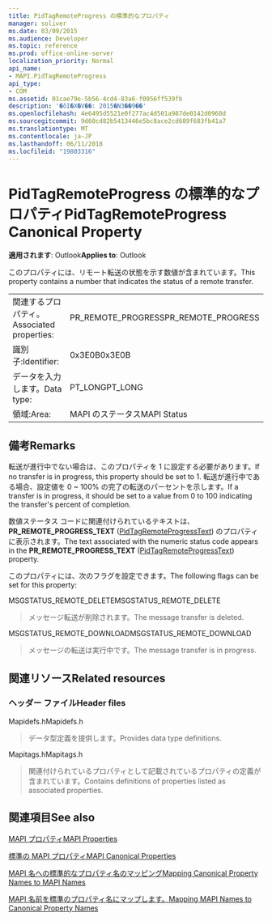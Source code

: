 ```yaml
---
title: PidTagRemoteProgress の標準的なプロパティ
manager: soliver
ms.date: 03/09/2015
ms.audience: Developer
ms.topic: reference
ms.prod: office-online-server
localization_priority: Normal
api_name:
- MAPI.PidTagRemoteProgress
api_type:
- COM
ms.assetid: 01cae79e-5b56-4cd4-83a6-f0956ff539fb
description: '�ŏI�X�V��: 2015�N3��9��'
ms.openlocfilehash: 4e6495d5521e0f277ac4d501a987de0142d0960d
ms.sourcegitcommit: 9d60cd82b5413446e5bc8ace2cd689f683fb41a7
ms.translationtype: MT
ms.contentlocale: ja-JP
ms.lasthandoff: 06/11/2018
ms.locfileid: "19803316"
---
```

# <a name="pidtagremoteprogress-canonical-property"></a><span data-ttu-id="b74b4-103">PidTagRemoteProgress の標準的なプロパティ</span><span class="sxs-lookup"><span data-stu-id="b74b4-103">PidTagRemoteProgress Canonical Property</span></span>

  
  
<span data-ttu-id="b74b4-104">**適用されます**: Outlook</span><span class="sxs-lookup"><span data-stu-id="b74b4-104">**Applies to**: Outlook</span></span> 
  
<span data-ttu-id="b74b4-105">このプロパティには、リモート転送の状態を示す数値が含まれています。</span><span class="sxs-lookup"><span data-stu-id="b74b4-105">This property contains a number that indicates the status of a remote transfer.</span></span>
  
|||
|:-----|:-----|
|<span data-ttu-id="b74b4-106">関連するプロパティ。</span><span class="sxs-lookup"><span data-stu-id="b74b4-106">Associated properties:</span></span>  <br/> |<span data-ttu-id="b74b4-107">PR_REMOTE_PROGRESS</span><span class="sxs-lookup"><span data-stu-id="b74b4-107">PR_REMOTE_PROGRESS</span></span>  <br/> |
|<span data-ttu-id="b74b4-108">識別子:</span><span class="sxs-lookup"><span data-stu-id="b74b4-108">Identifier:</span></span>  <br/> |<span data-ttu-id="b74b4-109">0x3E0B</span><span class="sxs-lookup"><span data-stu-id="b74b4-109">0x3E0B</span></span>  <br/> |
|<span data-ttu-id="b74b4-110">データを入力します。</span><span class="sxs-lookup"><span data-stu-id="b74b4-110">Data type:</span></span>  <br/> |<span data-ttu-id="b74b4-111">PT_LONG</span><span class="sxs-lookup"><span data-stu-id="b74b4-111">PT_LONG</span></span>  <br/> |
|<span data-ttu-id="b74b4-112">領域:</span><span class="sxs-lookup"><span data-stu-id="b74b4-112">Area:</span></span>  <br/> |<span data-ttu-id="b74b4-113">MAPI のステータス</span><span class="sxs-lookup"><span data-stu-id="b74b4-113">MAPI Status</span></span>  <br/> |
   
## <a name="remarks"></a><span data-ttu-id="b74b4-114">備考</span><span class="sxs-lookup"><span data-stu-id="b74b4-114">Remarks</span></span>

<span data-ttu-id="b74b4-115">転送が進行中でない場合は、このプロパティを 1 に設定する必要があります。</span><span class="sxs-lookup"><span data-stu-id="b74b4-115">If no transfer is in progress, this property should be set to 1.</span></span> <span data-ttu-id="b74b4-116">転送が進行中である場合、設定値を 0 ~ 100% の完了の転送のパーセントを示します。</span><span class="sxs-lookup"><span data-stu-id="b74b4-116">If a transfer is in progress, it should be set to a value from 0 to 100 indicating the transfer's percent of completion.</span></span>
  
<span data-ttu-id="b74b4-117">数値ステータス コードに関連付けられているテキストは、 **PR_REMOTE_PROGRESS_TEXT** ([PidTagRemoteProgressText](pidtagremoteprogresstext-canonical-property.md)) のプロパティに表示されます。</span><span class="sxs-lookup"><span data-stu-id="b74b4-117">The text associated with the numeric status code appears in the **PR_REMOTE_PROGRESS_TEXT** ([PidTagRemoteProgressText](pidtagremoteprogresstext-canonical-property.md)) property.</span></span>
  
<span data-ttu-id="b74b4-118">このプロパティには、次のフラグを設定できます。</span><span class="sxs-lookup"><span data-stu-id="b74b4-118">The following flags can be set for this property:</span></span>
  
<span data-ttu-id="b74b4-119">MSGSTATUS_REMOTE_DELETE</span><span class="sxs-lookup"><span data-stu-id="b74b4-119">MSGSTATUS_REMOTE_DELETE</span></span>
  
> <span data-ttu-id="b74b4-120">メッセージ転送が削除されます。</span><span class="sxs-lookup"><span data-stu-id="b74b4-120">The message transfer is deleted.</span></span>
    
<span data-ttu-id="b74b4-121">MSGSTATUS_REMOTE_DOWNLOAD</span><span class="sxs-lookup"><span data-stu-id="b74b4-121">MSGSTATUS_REMOTE_DOWNLOAD</span></span>
  
> <span data-ttu-id="b74b4-122">メッセージの転送は実行中です。</span><span class="sxs-lookup"><span data-stu-id="b74b4-122">The message transfer is in progress.</span></span>
    
## <a name="related-resources"></a><span data-ttu-id="b74b4-123">関連リソース</span><span class="sxs-lookup"><span data-stu-id="b74b4-123">Related resources</span></span>

### <a name="header-files"></a><span data-ttu-id="b74b4-124">ヘッダー ファイル</span><span class="sxs-lookup"><span data-stu-id="b74b4-124">Header files</span></span>

<span data-ttu-id="b74b4-125">Mapidefs.h</span><span class="sxs-lookup"><span data-stu-id="b74b4-125">Mapidefs.h</span></span>
  
> <span data-ttu-id="b74b4-126">データ型定義を提供します。</span><span class="sxs-lookup"><span data-stu-id="b74b4-126">Provides data type definitions.</span></span>
    
<span data-ttu-id="b74b4-127">Mapitags.h</span><span class="sxs-lookup"><span data-stu-id="b74b4-127">Mapitags.h</span></span>
  
> <span data-ttu-id="b74b4-128">関連付けられているプロパティとして記載されているプロパティの定義が含まれています。</span><span class="sxs-lookup"><span data-stu-id="b74b4-128">Contains definitions of properties listed as associated properties.</span></span>
    
## <a name="see-also"></a><span data-ttu-id="b74b4-129">関連項目</span><span class="sxs-lookup"><span data-stu-id="b74b4-129">See also</span></span>



[<span data-ttu-id="b74b4-130">MAPI プロパティ</span><span class="sxs-lookup"><span data-stu-id="b74b4-130">MAPI Properties</span></span>](mapi-properties.md)
  
[<span data-ttu-id="b74b4-131">標準の MAPI プロパティ</span><span class="sxs-lookup"><span data-stu-id="b74b4-131">MAPI Canonical Properties</span></span>](mapi-canonical-properties.md)
  
[<span data-ttu-id="b74b4-132">MAPI 名への標準的なプロパティ名のマッピング</span><span class="sxs-lookup"><span data-stu-id="b74b4-132">Mapping Canonical Property Names to MAPI Names</span></span>](mapping-canonical-property-names-to-mapi-names.md)
  
[<span data-ttu-id="b74b4-133">MAPI 名前を標準のプロパティ名にマップします。</span><span class="sxs-lookup"><span data-stu-id="b74b4-133">Mapping MAPI Names to Canonical Property Names</span></span>](mapping-mapi-names-to-canonical-property-names.md)

